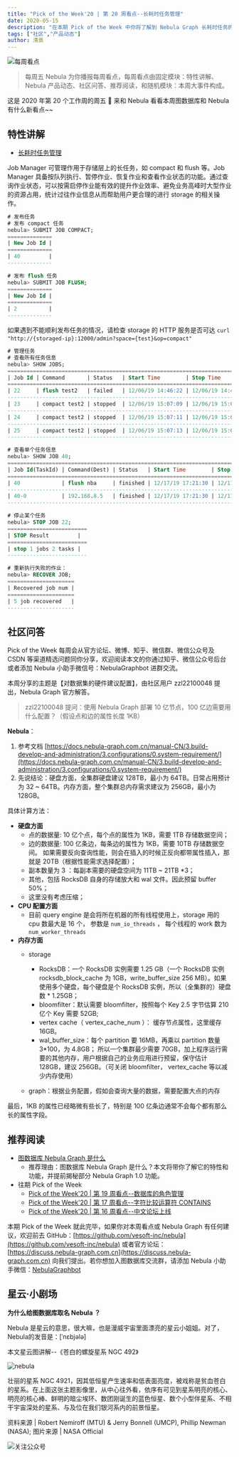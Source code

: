 ```yaml
---
title: "Pick of the Week'20 | 第 20 周看点--长耗时任务管理"
date: 2020-05-15
description: "在本期 Pick of the Week 中你将了解到 Nebula Graph 长耗时任务的管理方法，及导入数据集对硬件的配置建议。"
tags: ["社区","产品动态"]
author: 清蒸
---
```


![每周看点](https://www-cdn.nebula-graph.com.cn/nebula-blog/PotW.png)

> 每周五 Nebula 为你播报每周看点，每周看点由固定模块：特性讲解、Nebula 产品动态、社区问答、推荐阅读，和随机模块：本周大事件构成。

这是 2020 年第 20 个工作周的周五 🌝 来和 Nebula 看看本周图数据库和 Nebula 有什么新看点~~

## 特性讲解

- [长耗时任务管理](https://docs.nebula-graph.com.cn/manual-CN/3.build-develop-and-administration/5.storage-service-administration/job-manager/)

Job Manager 可管理作用于存储层上的长任务，如 compact 和 flush 等。Job Manager 具备按队列执行、暂停作业、恢复作业和查看作业状态的功能。通过查询作业状态，可以按需启停作业能有效的提升作业效率、避免业务高峰时大型作业的资源占用，统计过往作业信息从而帮助用户更合理的进行 storage 的相关操作。

```sql
# 发布任务
# 发布 compact 任务
nebula> SUBMIT JOB COMPACT;
==============
| New Job Id |
==============
| 40         |
--------------

# 发布 flush 任务
nebula> SUBMIT JOB FLUSH;               
==============
| New Job Id |
==============
| 2          |
-------------- 
```
如果遇到不能顺利发布任务的情况，请检查 storage 的 HTTP 服务是否可达 `curl "http://{storaged-ip}:12000/admin?space={test}&op=compact"` 
```sql
# 管理任务
# 查看所有任务信息
nebula> SHOW JOBS;
=============================================================================
| Job Id | Command       | Status   | Start Time        | Stop Time         |
=============================================================================
| 22     | flush test2   | failed   | 12/06/19 14:46:22 | 12/06/19 14:46:22 |
-----------------------------------------------------------------------------
| 23     | compact test2 | stopped  | 12/06/19 15:07:09 | 12/06/19 15:07:33 |
-----------------------------------------------------------------------------
| 24     | compact test2 | stopped  | 12/06/19 15:07:11 | 12/06/19 15:07:20 |
-----------------------------------------------------------------------------
| 25     | compact test2 | stopped  | 12/06/19 15:07:13 | 12/06/19 15:07:24 |
-----------------------------------------------------------------------------
```

```sql
# 查看单个任务信息
nebula> SHOW JOB 40;
=====================================================================================
| Job Id(TaskId) | Command(Dest) | Status   | Start Time        | Stop Time         |
=====================================================================================
| 40             | flush nba     | finished | 12/17/19 17:21:30 | 12/17/19 17:21:30 |
-------------------------------------------------------------------------------------
| 40-0           | 192.168.8.5   | finished | 12/17/19 17:21:30 | 12/17/19 17:21:30 |
-------------------------------------------------------------------------------------
```

```sql
# 停止某个任务
nebula> STOP JOB 22;
=========================
| STOP Result         |
=========================
| stop 1 jobs 2 tasks |
-------------------------
```


```sql
# 重新执行失败的作业：
nebula> RECOVER JOB;
=====================
| Recovered job num |
=====================
| 5 job recovered   |
---------------------
```

## 社区问答

Pick of the Week 每周会从官方论坛、微博、知乎、微信群、微信公众号及 CSDN 等渠道精选问题同你分享，欢迎阅读本文的你通过知乎、微信公众号后台或者添加 Nebula 小助手微信号：NebulaGraphbot 进群交流。

本周分享的主题是【对数据集的硬件建议配置】，由社区用户 zzl22100048 提出，Nebula Graph 官方解答。

> zzl22100048 提问：使用 Nebula Graph 部署 10 亿节点，100 亿边需要用什么配置？（假设点和边的属性长度 1KB）

**Nebula**：

1. 参考文档 [https://docs.nebula-graph.com.cn/manual-CN/3.build-develop-and-administration/3.configurations/0.system-requirement/](https://docs.nebula-graph.com.cn/manual-CN/3.build-develop-and-administration/3.configurations/0.system-requirement/)
1. 先说结论：硬盘方面，全集群硬盘建议 128TB，最小为 64TB。日常占用预计为 32 ~ 64TB。内存方面，整个集群总内存需求建议为 256GB，最小为 128GB。

具体计算方法：

- **硬盘方面**
  - 点的数据量: 10 亿个点，每个点的属性为 1KB，需要 1TB 存储数据空间；
  - 边的数据量:  100 亿条边，每条边的属性为 1KB，需要 10TB 存储数据空间。 如果需要反向查询性能，则会在插入的时候正反向都带属性插入，那就是 20TB（根据性能需求选择配置）；
  - 副本数量为 3 ：每副本需要的硬盘空间为 11TB ~ 21TB *3；
  - 其他，包括 RocksDB 自身的存储放大和 wal 文件。因此预留 buffer 50%；
  - 这里没有考虑压缩；
- **CPU 配置方面**
  - 目前 query engine 是会将所在机器的所有线程使用上，storage 用的 cpu 数最大是 16 个， 参数是 `num_io_threads` ， 每个线程的 work 数为 `num_worker_threads` 
- **内存方面**
  - storage
    - RocksDB：一个 RocksDB 实例需要 1.25 GB（一个 RocksDB 实例 rocksdb_block_cache 为 1GB，write_buffer_size 256 MB）。如果使用多个硬盘，每个硬盘是个 RocksDB 实例，所以（全集群的）硬盘数 * 1.25GB；
    - bloomfilter：默认需要 bloomfilter，按照每个 Key 2.5 字节估算 210 亿个 Key 需要 52GB;
    - vertex cache（ vertex_cache_num ）： 缓存节点属性，这里缓存 16GB。
    - wal_buffer_size：每个 partition 要 16MB，再乘以 partition 数量 3*100，为 4.8GB；
    所以一个集群最少需要 70GB，加上程序运行需要的其他内存，用户根据自己的业务应用进行预留，保守估计 128GB，建议 256GB。（可关闭 bloomfilter， vertex_cache 等以减少内存使用）

  - graph：根据业务配置，假如会查询大量的数据，需要配置大点的内存

最后，1KB 的属性已经略微有些长了，特别是 100 亿条边通常不会每个都有那么长的属性字段。

## 推荐阅读

- [图数据库 Nebula Graph 是什么](https://nebula-graph.com.cn/posts/what-is-nebula-graph/)
  - 推荐理由：图数据库 Nebula Graph 是什么？本文将带你了解它的特性和功能，并提前揭秘部分 Nebula Graph 1.0 功能。
- 往期 Pick of the Week
  - [Pick of the Week'20 | 第 19 周看点--数据库的角色管理](https://nebula-graph.com.cn/posts/nebula-graph-weekly-pickup-2020-05-08/)
  - [Pick of the Week'20 | 第 17 周看点--字符比较运算符 CONTAINS](https://nebula-graph.io/cn/posts/nebula-graph-weekly-pickup-2020-04-24/)
  - [Pick of the Week'20 | 第 16 周看点--中文论坛上线](https://nebula-graph.io/cn/posts/nebula-graph-weekly-pickup-2020-04-17/)

本期 Pick of the Week 就此完毕，如果你对本周看点或 Nebula Graph 有任何建议，欢迎前去 GitHub：[https://github.com/vesoft-inc/nebula](https://github.com/vesoft-inc/nebula) 或者官方论坛：[https://discuss.nebula-graph.com.cn](https://discuss.nebula-graph.com.cn) 向我们提出。若你想加入图数据库交流群，请添加 Nebula 小助手微信：[NebulaGraphbot](https://nebula-blog.azureedge.net/nebula-blog/nbot.png)

## 星云·小剧场

**为什么给图数据库取名 Nebula ？**

Nebula 是星云的意思，很大嘛，也是漫威宇宙里面漂亮的星云小姐姐。对了，Nebula的发音是：[ˈnɛbjələ]

本文星云图讲解--《苍白的螺旋星系 NGC 492》

![nebula](https://www-cdn.nebula-graph.com.cn/nebula-blog/2020Nebula.jpeg)

壮丽的星系 NGC 4921，因其低恒星产生速率和低表面亮度，被戏称是贫血苍白的星系。在上面这张主题影像里，从中心往外看，依序有可见到星系明亮的核心、明亮的核心棒、鲜明的暗尘埃环、数团刚诞生的蓝色恒星、数个小型伴星系、不相干宇宙深处的星系、与及位在我们银河系内的前景恒星。

资料来源 | Robert Nemiroff (MTU) & Jerry Bonnell (UMCP), Phillip Newman (NASA);
图片来源 | NASA Official

![关注公众号](https://www-cdn.nebula-graph.com.cn/nebula-blog/WeChatOffical.png)
